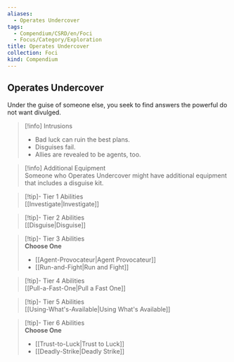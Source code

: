 ```yaml
---
aliases:
  - Operates Undercover
tags:
  - Compendium/CSRD/en/Foci
  - Focus/Category/Exploration
title: Operates Undercover
collection: Foci
kind: Compendium
---
```

## Operates Undercover  
Under the guise of someone else, you seek to find answers the powerful do not want divulged.  

>[!info] Intrusions  
>- Bad luck can ruin the best plans.  
>- Disguises fail.  
>- Allies are revealed to be agents, too.  

>[!info] Additional Equipment  
>Someone who Operates Undercover might have additional equipment that includes a disguise kit.  


>[!tip]- Tier 1 Abilities  
> [[Investigate|Investigate]]  


>[!tip]- Tier 2 Abilities  
> [[Disguise|Disguise]]  


>[!tip]- Tier 3 Abilities  
> **Choose One**  
>- [[Agent-Provocateur|Agent Provocateur]]  
>- [[Run-and-Fight|Run and Fight]]  


>[!tip]- Tier 4 Abilities  
> [[Pull-a-Fast-One|Pull a Fast One]]  


>[!tip]- Tier 5 Abilities  
> [[Using-What's-Available|Using What's Available]]  


>[!tip]- Tier 6 Abilities  
> **Choose One**  
>- [[Trust-to-Luck|Trust to Luck]]  
>- [[Deadly-Strike|Deadly Strike]]